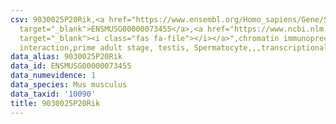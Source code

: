 ```yaml
---
csv: 9030025P20Rik,<a href="https://www.ensembl.org/Homo_sapiens/Gene/Summary?db=core;g=ENSMUSG00000073455"
  target="_blank">ENSMUSG00000073455</a>,<a href="https://www.ncbi.nlm.nih.gov/pubmed/25450459"
  target="_blank"><i class="fas fa-file"></i></a>",chromatin immunoprecipitation assay,direct
  interaction,prime adult stage, testis, Spermatocyte,,,transcriptional regulation,
data_alias: 9030025P20Rik
data_id: ENSMUSG00000073455
data_numevidence: 1
data_species: Mus musculus
data_taxid: '10090'
title: 9030025P20Rik
---
```

